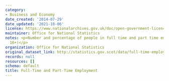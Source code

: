 ```yaml
---
category:
- Business and Economy
date_created: '2014-07-29'
date_updated: '2021-10-06'
license: https://www.nationalarchives.gov.uk/doc/open-government-licence/version/3/
maintainer: Office for National Statistics
notes: <p>Number and percentage of people in full time and part time employment (aged
  16+)</p>
organization: Office for National Statistics
original_dataset_link: http://statistics.gov.scot/data/full-time-employment
records: null
resources: []
schema: default
title: Full-Time and Part-Time Employment
---
```

